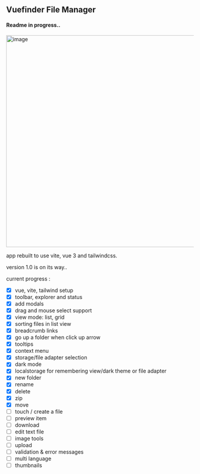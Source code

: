 ## Vuefinder File Manager

#### Readme in progress..


<img width="568" alt="image" src="https://user-images.githubusercontent.com/712404/185764648-83d92aa4-1edc-4e9d-86ee-4cf364dc48c0.png">


app rebuilt to use vite, vue 3 and tailwindcss.

version 1.0 is on its way..

current progress :

- [x] vue, vite, tailwind setup
- [x] toolbar, explorer and status
- [x] add modals
- [x] drag and mouse select support
- [x] view mode: list, grid
- [x] sorting files in list view
- [x] breadcrumb links
- [x] go up a folder when click up arrow
- [x] tooltips
- [x] context menu
- [x] storage/file adapter selection
- [x] dark mode
- [x] localstorage for remembering view/dark theme or file adapter
- [x] new folder
- [x] rename
- [x] delete
- [x] zip
- [x] move
- [ ] touch / create a file
- [ ] preview item
- [ ] download
- [ ] edit text file
- [ ] image tools
- [ ] upload
- [ ] validation & error messages
- [ ] multi language
- [ ] thumbnails
